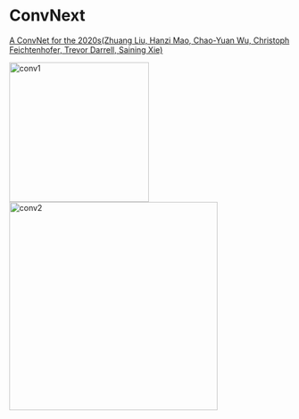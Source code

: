 # ConvNext  
[A ConvNet for the 2020s(Zhuang Liu, Hanzi Mao, Chao-Yuan Wu, Christoph Feichtenhofer, Trevor Darrell, Saining Xie)](https://arxiv.org/abs/2201.03545)  

<img width="250" alt="conv1" src="https://user-images.githubusercontent.com/93169315/193340803-e4e39c44-7a9e-42a0-8dd4-02a7e9ee9576.PNG">  

<img width="373" alt="conv2" src="https://user-images.githubusercontent.com/93169315/193340851-e6d447c1-7664-421e-8b01-60a74a6f1d34.PNG">
